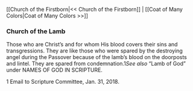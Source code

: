 [[Church of the Firstborn|<< Church of the Firstborn]]  |  [[Coat of Many Colors|Coat of Many Colors >>]]

### Church of the Lamb
Those who are Christ’s and for whom His blood covers their sins and transgressions. They are like those who were spared by the destroying angel during the Passover because of the lamb’s blood on the doorposts and lintel. They are spared from condemnation.1*See also* “Lamb of God” under NAMES OF GOD IN SCRIPTURE.



1 Email to Scripture Committee, Jan. 31, 2018.